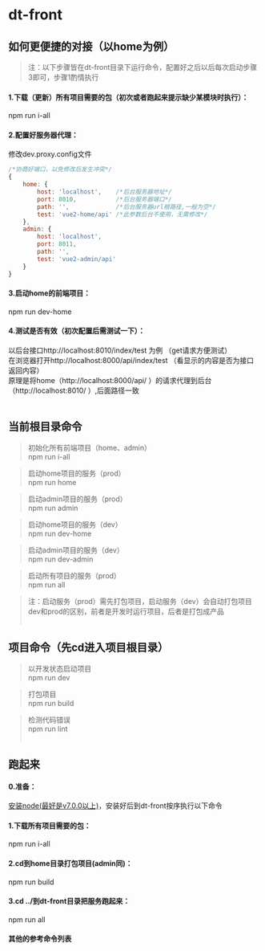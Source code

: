 # dt-front

## 如何更便捷的对接（以home为例）
> 注：以下步骤皆在dt-front目录下运行命令，配置好之后以后每次启动步骤3即可，步骤1酌情执行

#### 1.下载（更新）所有项目需要的包（初次或者跑起来提示缺少某模块时执行）：
npm run i-all

#### 2.配置好服务器代理：
修改dev.proxy.config文件
``` js
/*协商好端口，以免修改后发生冲突*/
{
    home: {
        host: 'localhost',    /*后台服务器地址*/
        port: 8010,           /*后台服务器端口*/
        path: '',             /*后台服务器url根路径,一般为空*/
        test: 'vue2-home/api' /*此参数后台不使用，无需修改*/
    },
    admin: {
        host: 'localhost',
        port: 8011,
        path: '',
        test: 'vue2-admin/api'
    }
}
```

#### 3.启动home的前端项目：
npm run dev-home

#### 4.测试是否有效（初次配置后需测试一下）：
以后台接口http://localhost:8010/index/test 为例 （get请求方便测试）<br>
在浏览器打开http://localhost:8000/api/index/test （看显示的内容是否为接口返回内容）<br>
原理是将home（http://localhost:8000/api/ ）的请求代理到后台（http://localhost:8010/ ）,后面路径一致
<br><br>
## 当前根目录命令

> 初始化所有前端项目（home、admin）<br />
npm run i-all

> 启动home项目的服务（prod）<br />
npm run home

> 启动admin项目的服务（prod）<br />
npm run admin

> 启动home项目的服务（dev）<br />
npm run dev-home

> 启动admin项目的服务（dev）<br />
npm run dev-admin

> 启动所有项目的服务（prod）<br />
npm run all

> 注：启动服务（prod）需先打包项目，启动服务（dev）会自动打包项目<br>
dev和prod的区别，前者是开发时运行项目，后者是打包成产品
<br><br>
## 项目命令（先cd进入项目根目录）

> 以开发状态启动项目<br />
npm run dev

> 打包项目<br />
npm run build

> 检测代码错误<br />
npm run lint
<br><br>
## 跑起来

#### 0.准备：
[安装node(最好是v7.0.0以上)](http://nodejs.cn/)，安装好后到dt-front按序执行以下命令

#### 1.下载所有项目需要的包：
npm run i-all

#### 2.cd到home目录打包项目(admin同)：
npm run build

#### 3.cd ../到dt-front目录把服务跑起来：
npm run all

#### 其他的参考命令列表
